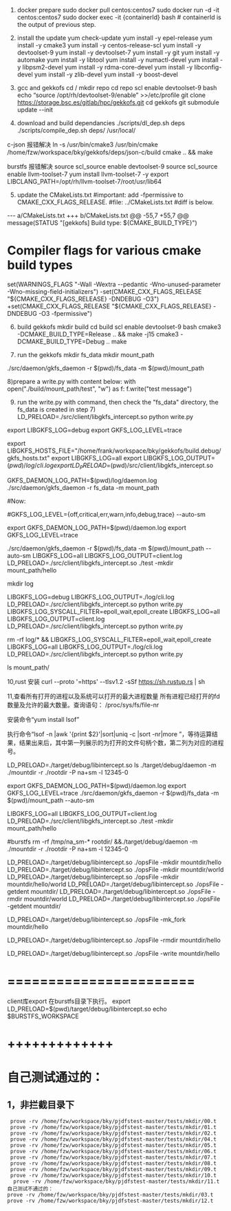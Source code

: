 
1) docker prepare
sudo docker pull centos:centos7
sudo docker run -d -it centos:centos7
sudo docker exec -it {containerId} bash   # containerId is the output of previous step.

2)  install the update
yum check-update
yum install -y epel-release
yum install -y cmake3
yum install -y centos-release-scl
yum install -y devtoolset-9
yum install -y devtoolset-7
yum install -y git
yum install -y automake
yum install -y libtool
yum install -y numactl-devel
yum install -y libpsm2-devel
yum install -y rdma-core-devel
yum install -y libconfig-devel
yum install -y zlib-devel
yum install -y boost-devel


3) gcc and  gekkofs
cd /
mkdir repo
cd repo
scl enable devtoolset-9 bash
echo “source /opt/rh/devtoolset-9/enable” >>/etc/profile
git clone https://storage.bsc.es/gitlab/hpc/gekkofs.git
cd gekkofs
git submodule update --init

4) download and build dependancies
./scripts/dl_dep.sh deps
./scripts/compile_dep.sh deps/ /usr/local/

c-json 报错解决
ln -s /usr/bin/cmake3 /usr/bin/cmake
/home/fzw/workspace/bky/gekkofs/deps/json-c/build
cmake .. && make

burstfs 报错解决
source scl_source enable devtoolset-9
source scl_source enable llvm-toolset-7 
 yum install llvm-toolset-7  -y
export LIBCLANG_PATH=/opt/rh/llvm-toolset-7/root/usr/lib64

5) update the CMakeLists.txt
#important:  add -fpermissive to CMAKE_CXX_FLAGS_RELEASE.
#file: ../CMakeLists.txt
#diff is below.

--- a/CMakeLists.txt
+++ b/CMakeLists.txt
@@ -55,7 +55,7 @@ message(STATUS "[gekkofs] Build type: ${CMAKE_BUILD_TYPE}")

 # Compiler flags for various cmake build types
 set(WARNINGS_FLAGS "-Wall -Wextra --pedantic -Wno-unused-parameter -Wno-missing-field-initializers")
-set(CMAKE_CXX_FLAGS_RELEASE "${CMAKE_CXX_FLAGS_RELEASE} -DNDEBUG -O3")
+set(CMAKE_CXX_FLAGS_RELEASE "${CMAKE_CXX_FLAGS_RELEASE} -DNDEBUG -O3 -fpermissive")


6) build gekkofs
mkdir build
cd build
scl enable devtoolset-9 bash
cmake3 -DCMAKE_BUILD_TYPE=Release .. && make -j15
cmake3 -DCMAKE_BUILD_TYPE=Debug ..
make

7) run the gekkofs
mkdir fs_data
mkdir mount_path

./src/daemon/gkfs_daemon -r  $(pwd)/fs_data  -m $(pwd)/mount_path

8)prepare a write.py with content below:
with open("./build/mount_path/test", "w") as f:
	f.write("test message")

9) run the write.py with command,  then check the "fs_data" directory, the fs_data is created in step 7)
LD_PRELOAD=./src/client/libgkfs_intercept.so python write.py

export LIBGKFS_LOG=debug 
export GKFS_LOG_LEVEL=trace

export LIBGKFS_HOSTS_FILE="/home/frank/workspace/bky/gekkofs/build.debug/gkfs_hosts.txt" 
export LIBGKFS_LOG=all
export LIBGKFS_LOG_OUTPUT=$(pwd)/log/cli.log
export LD_PRELOAD=$(pwd)/src/client/libgkfs_intercept.so 

GKFS_DAEMON_LOG_PATH=$(pwd)/log/daemon.log ./src/daemon/gkfs_daemon -r  fs_data  -m mount_path

#Now:

#GKFS_LOG_LEVEL={off,critical,err,warn,info,debug,trace}
--auto-sm


export GKFS_DAEMON_LOG_PATH=$(pwd)/daemon.log
export GKFS_LOG_LEVEL=trace

 ./src/daemon/gkfs_daemon -r  $(pwd)/fs_data  -m $(pwd)/mount_path --auto-sm
  LIBGKFS_LOG=all LIBGKFS_LOG_OUTPUT=client.log LD_PRELOAD=./src/client/libgkfs_intercept.so  ./test -mkdir mount_path/hello

mkdir log

LIBGKFS_LOG=debug LIBGKFS_LOG_OUTPUT=./log/cli.log LD_PRELOAD=./src/client/libgkfs_intercept.so python write.py
LIBGKFS_LOG_SYSCALL_FILTER=epoll_wait,epoll_create LIBGKFS_LOG=all LIBGKFS_LOG_OUTPUT=client.log LD_PRELOAD=./src/client/libgkfs_intercept.so python write.py


rm -rf log/* && LIBGKFS_LOG_SYSCALL_FILTER=epoll_wait,epoll_create LIBGKFS_LOG=all LIBGKFS_LOG_OUTPUT=./log/cli.log LD_PRELOAD=./src/client/libgkfs_intercept.so python write.py

ls mount_path/


10,rust 安装
curl --proto '=https' --tlsv1.2 -sSf https://sh.rustup.rs | sh

11,查看所有打开的进程以及系统可以打开的最大进程数量
所有进程已经打开的fd数量及允许的最大数量。查询语句：
/proc/sys/fs/file-nr

安装命令“yum install lsof”

执行命令“lsof -n |awk '{print $2}'|sort|uniq -c |sort -nr|more ”，等待运算结果，结果出来后，其中第一列展示的为打开的文件句柄个数，第二列为对应的进程号。


LD_PRELOAD=./target/debug/libintercept.so ls
./target/debug/daemon -m ./mountdir -r ./rootdir -P na+sm -l 12345-0

export GKFS_DAEMON_LOG_PATH=$(pwd)/daemon.log
export GKFS_LOG_LEVEL=trace
./src/daemon/gkfs_daemon -r  $(pwd)/fs_data  -m $(pwd)/mount_path --auto-sm


LIBGKFS_LOG=all LIBGKFS_LOG_OUTPUT=client.log LD_PRELOAD=./src/client/libgkfs_intercept.so  ./test -mkdir mount_path/hello  



#burstfs
 rm -rf /tmp/na_sm-* rootdir/  &&./target/debug/daemon -m ./mountdir -r ./rootdir -P na+sm -l 12345-0

 LD_PRELOAD=./target/debug/libintercept.so  ./opsFile -mkdir mountdir/hello
  LD_PRELOAD=./target/debug/libintercept.so  ./opsFile -mkdir mountdir/world
 LD_PRELOAD=./target/debug/libintercept.so  ./opsFile -mkdir mountdir/hello/world
LD_PRELOAD=./target/debug/libintercept.so ./opsFile -getdent mountdir/
LD_PRELOAD=./target/debug/libintercept.so  ./opsFile -rmdir mountdir/world
LD_PRELOAD=./target/debug/libintercept.so ./opsFile -getdent mountdir/

LD_PRELOAD=./target/debug/libintercept.so  ./opsFile -mk_fork mountdir/hello

  LD_PRELOAD=./target/debug/libintercept.so  ./opsFile -rmdir mountdir/hello

LD_PRELOAD=./target/debug/libintercept.so  ./opsFile -write mountdir/hello

# =======================
client库export
在burstfs目录下执行。
export LD_PRELOAD=$(pwd)/target/debug/libintercept.so
echo $BURSTFS_WORKSPACE
# +++++++++++++


# 自己测试通过的： 
## 1，非拦截目录下
```
 prove -rv /home/fzw/workspace/bky/pjdfstest-master/tests/mkdir/00.t
 prove -rv /home/fzw/workspace/bky/pjdfstest-master/tests/mkdir/01.t
 prove -rv /home/fzw/workspace/bky/pjdfstest-master/tests/mkdir/02.t
 prove -rv /home/fzw/workspace/bky/pjdfstest-master/tests/mkdir/04.t
 prove -rv /home/fzw/workspace/bky/pjdfstest-master/tests/mkdir/05.t
 prove -rv /home/fzw/workspace/bky/pjdfstest-master/tests/mkdir/06.t
 prove -rv /home/fzw/workspace/bky/pjdfstest-master/tests/mkdir/07.t
 prove -rv /home/fzw/workspace/bky/pjdfstest-master/tests/mkdir/08.t
 prove -rv /home/fzw/workspace/bky/pjdfstest-master/tests/mkdir/09.t
 prove -rv /home/fzw/workspace/bky/pjdfstest-master/tests/mkdir/10.t
  prove -rv /home/fzw/workspace/bky/pjdfstest-master/tests/mkdir/11.t
自己测试不通过的：
prove -rv /home/fzw/workspace/bky/pjdfstest-master/tests/mkdir/03.t
prove -rv /home/fzw/workspace/bky/pjdfstest-master/tests/mkdir/12.t
```